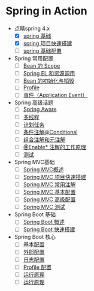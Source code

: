 # Spring in Action

* 点睛spring 4.x
    * [x] [spring 基础](DOC/01.Spring-base.md)
    * [x] [spring 项目快速搭建](DOC/01.Spring-start.md)
    * [ ] [spring 基础配置]()
* Spring 常用配置
    * [ ] [Bean 的 Scope]()
    * [ ] [Spring EL 和资源调用]()
    * [ ] [Bean 的初始化与销毁]()
    * [ ] [Profile]()
    * [ ] [事件（Application Event）]()
* Spring 高级话题  
    * [ ] [Spring Aware]()
    * [ ] [多线程]()
    * [ ] [计划任务]()
    * [ ] [条件注解@Conditional]()
    * [ ] [组合注解和元注解]()
    * [ ] [@Enable* 注解的工作原理]()
    * [ ] [测试]()
* Spring MVC基础
    * [ ] [Spring MVC概述]()
    * [ ] [Spring MVC 项目快速搭建]()
    * [ ] [Spring MVC 常用注解]()
    * [ ] [Spring MVC 基本配置]()
    * [ ] [Spring MVC 高级配置]()
    * [ ] [Spring MVC 测试]()
* Spring Boot 基础
    * [ ] [Spring Boot 概述]()
    * [ ] [Spring Boot 快速搭建]()
* Spring Boot 核心
    * [ ] [基本配置]()
    * [ ] [外部配置]()
    * [ ] [日志配置]()
    * [ ] [Profile 配置]()
    * [ ] [运行原理]()
    * [ ] [运行原理]()